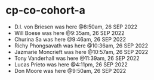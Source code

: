 # cp-co-cohort-a

- D.I. von Briesen was here @8:50am, 26 SEP 2022
- Will Boese was here @9:35am, 26 SEP 2022
- Churina Sa was here @9:46am, 26 SEP 2022
- Richy Phongsavath was here @10:36am, 26 SEP 2022
- Jazmarie Moncrieft was here @10:57am, 26 SEP 2022
- Tony Vanderhall was here @11:39am, 26 SEP 2022
- Lucas Prieto was here @4:11pm, 26 SEP 2022
- Don Moore was here @9:50am, 26 SEP 2022

